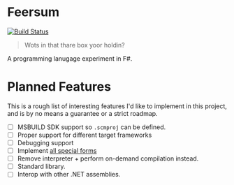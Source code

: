 # Feersum

[![Build Status](https://dev.azure.com/iwillspeak/GitHub/_apis/build/status/iwillspeak.feersum?branchName=master)](https://dev.azure.com/iwillspeak/GitHub/_build/latest?definitionId=4&branchName=master)

> Wots in that thare box yoor holdin?

A programming lanugage experiment in F#.

# Planned Features

This is a rough list of interesting features I'd like to implement in this project,
and is by no means a guarantee or a strict roadmap.

 * [ ] MSBUILD SDK support so `.scmproj` can be defined.
 * [ ] Proper support for different target frameworks
 * [ ] Debugging support
 * [ ] Implement [all special forms](docs/special-forms.md)
 * [ ] Remove interpreter + perform on-demand compilation instead.
 * [ ] Standard library.
 * [ ] Interop with other .NET assemblies.